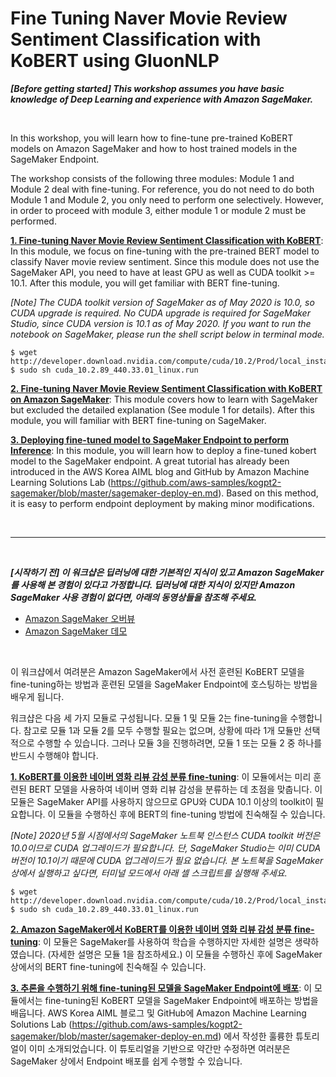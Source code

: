 # Fine Tuning Naver Movie Review Sentiment Classification with KoBERT using GluonNLP

***[Before getting started] This workshop assumes you have basic knowledge of Deep Learning and experience with Amazon SageMaker.***

<br>

In this workshop, you will learn how to fine-tune pre-trained KoBERT models on Amazon SageMaker and how to host trained models in the SageMaker Endpoint.

The workshop consists of the following three modules: Module 1 and Module 2 deal with fine-tuning. For reference, you do not need to do both Module 1 and Module 2, you only need to perform one selectively. However, in order to proceed with module 3, either module 1 or module 2 must be performed.


**[1. Fine-tuning Naver Movie Review Sentiment Classification with KoBERT](module1_kobert_nsmc_finetuning.ipynb)**: In this module, we focus on fine-tuning with the pre-trained BERT model to classify Naver movie review sentiment. Since this module does not use the SageMaker API, you need to have at least GPU as well as CUDA toolkit >= 10.1. After this module, you will get familiar with BERT fine-tuning.

*[Note] 
The CUDA toolkit version of SageMaker as of May 2020 is 10.0, so CUDA upgrade is required. No CUDA upgrade is required for SageMaker Studio, since CUDA version is 10.1 as of May 2020. If you want to run the notebook on SageMaker, please run the shell script below in terminal mode.*
```shell
$ wget http://developer.download.nvidia.com/compute/cuda/10.2/Prod/local_installers/cuda_10.2.89_440.33.01_linux.run 
$ sudo sh cuda_10.2.89_440.33.01_linux.run
```

**[2. Fine-tuning Naver Movie Review Sentiment Classification with KoBERT on Amazon SageMaker](module2_kobert_nsmc_finetuning_sagemaker.ipynb)**: This module covers how to learn with SageMaker but excluded the detailed explanation (See module 1 for details). After this module, you will familiar with BERT fine-tuning on SageMaker.

**[3. Deploying fine-tuned model to SageMaker Endpoint to perform Inference](module3_kobert_nsmc_deployment.ipynb)**: In this module, you will learn how to deploy a fine-tuned kobert model to the SageMaker endpoint. A great tutorial has already been introduced in the AWS Korea AIML blog and GitHub by Amazon Machine Learning Solutions Lab (https://github.com/aws-samples/kogpt2-sagemaker/blob/master/sagemaker-deploy-en.md). Based on this method, it is easy to perform endpoint deployment by making minor modifications.

<br>

---

<br>

***[시작하기 전] 이 워크샵은 딥러닝에 대한 기본적인 지식이 있고 Amazon SageMaker를 사용해 본 경험이 있다고 가정합니다. 딥러닝에 대한 지식이 있지만 Amazon SageMaker 사용 경험이 없다면, 아래의 동영상들을 참조해 주세요.***
- [Amazon SageMaker 오버뷰](https://www.youtube.com/watch?v=jF2BN98KBlg)
- [Amazon SageMaker 데모](https://www.youtube.com/watch?v=miIVGlq6OUk)

<br>

이 워크샵에서 여려분은 Amazon SageMaker에서 사전 훈련된 KoBERT 모델을 fine-tuning하는 방법과 훈련된 모델을 SageMaker Endpoint에 호스팅하는 방법을 배우게 됩니다.

워크샵은 다음 세 가지 모듈로 구성됩니다. 모듈 1 및 모듈 2는 fine-tuning을 수행합니다. 참고로 모듈 1과 모듈 2를 모두 수행할 필요는 없으며, 상황에 따라 1개 모듈만 선택적으로 수행할 수 있습니다. 그러나 모듈 3을 진행하려면, 모듈 1 또는 모듈 2 중 하나를 반드시 수행해야 합니다.

**[1. KoBERT를 이용한 네이버 영화 리뷰 감성 분류 fine-tuning](module1_kobert_nsmc_finetuning.ipynb)**: 이 모듈에서는 미리 훈련된 BERT 모델을 사용하여 네이버 영화 리뷰 감성을 분류하는 데 초점을 맞춥니다. 이 모듈은 SageMaker API를 사용하지 않으므로 GPU와 CUDA 10.1 이상의 toolkit이 필요합니다. 이 모듈을 수행하신 후에 BERT의 fine-tuning 방법에 친숙해질 수 있습니다.

*[Note] 2020년 5월 시점에서의 SageMaker 노트북 인스턴스 CUDA toolkit 버전은 10.0이므로 CUDA 업그레이드가 필요합니다. 단, SageMaker Studio는 이미 CUDA버전이 10.1이기 때문에 CUDA 업그레이드가 필요 없습니다. 본 노트북을 SageMaker 상에서 실행하고 싶다면, 터미널 모드에서 아래 셀 스크립트를 실행해 주세요.*
```shell
$ wget http://developer.download.nvidia.com/compute/cuda/10.2/Prod/local_installers/cuda_10.2.89_440.33.01_linux.run 
$ sudo sh cuda_10.2.89_440.33.01_linux.run
```

**[2. Amazon SageMaker에서 KoBERT를 이용한 네이버 영화 리뷰 감성 분류 fine-tuning](module2_kobert_nsmc_finetuning_sagemaker.ipynb)**: 이 모듈은 SageMaker를 사용하여 학습을 수행하지만 자세한 설명은 생략하였습니다. (자세한 설명은 모듈 1을 참조하세요.) 이 모듈을 수행하신 후에 SageMaker 상에서의 BERT fine-tuning에 친숙해질 수 있습니다.

**[3. 추론을 수행하기 위해 fine-tuning된 모델을 SageMaker Endpoint에 배포](module3_kobert_nsmc_deployment.ipynb)**: 이 모듈에서는 fine-tuning된 KoBERT 모델을 SageMaker Endpoint에 배포하는 방법을 배웁니다. AWS Korea AIML 블로그 및 GitHub에 Amazon Machine Learning Solutions Lab (https://github.com/aws-samples/kogpt2-sagemaker/blob/master/sagemaker-deploy-en.md) 에서 작성한 훌륭한 튜토리얼이 이미 소개되었습니다. 이 튜토리얼을 기반으로 약간만 수정하면 여러분은 SageMaker 상에서 Endpoint 배포를 쉽게 수행할 수 있습니다.